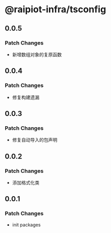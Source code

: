 # @raipiot-infra/tsconfig

## 0.0.5

### Patch Changes

- 新增数组对象的复原函数

## 0.0.4

### Patch Changes

- 修复构建遗漏

## 0.0.3

### Patch Changes

- 修复自动导入的包声明

## 0.0.2

### Patch Changes

- 添加格式化类

## 0.0.1

### Patch Changes

- init packages
